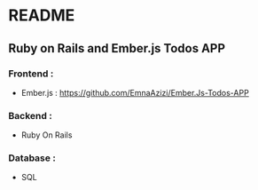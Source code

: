 # README

## Ruby on Rails and Ember.js Todos APP
### Frontend : 
- Ember.js : https://github.com/EmnaAzizi/Ember.Js-Todos-APP
### Backend : 
- Ruby On Rails
### Database : 
- SQL
   
